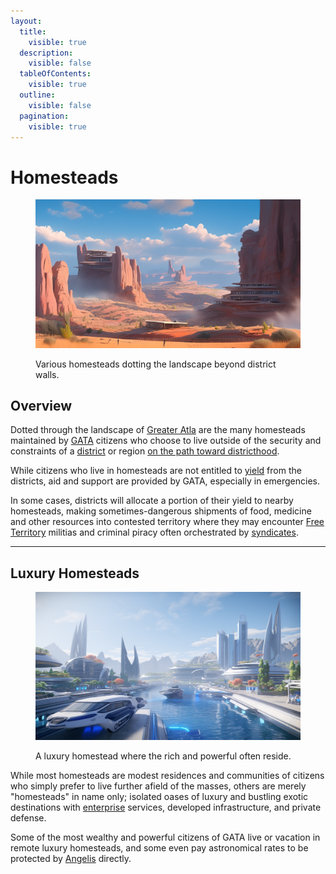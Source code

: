 ```yaml
---
layout:
  title:
    visible: true
  description:
    visible: false
  tableOfContents:
    visible: true
  outline:
    visible: false
  pagination:
    visible: true
---
```


# Homesteads

<figure><img src="../../../.gitbook/assets/7.png" alt=""><figcaption><p>Various homesteads dotting the landscape beyond district walls.</p></figcaption></figure>

## Overview

Dotted through the landscape of [Greater Atla](greater-atla.md) are the many homesteads maintained by [GATA](../) citizens who choose to live outside of the security and constraints of a [district](districts.md) or region [on the path toward districthood](districts.md#the-path-to-districthood).

While citizens who live in homesteads are not entitled to [yield](yield.md) from the districts, aid and support are provided by GATA, especially in emergencies.

In some cases, districts will allocate a portion of their yield to nearby homesteads, making sometimes-dangerous shipments of food, medicine and other resources into contested territory where they may encounter [Free Territory](../../free-territories/) militias and criminal piracy often orchestrated by [syndicates](../criminal-element/syndicates.md).

***

## Luxury Homesteads

<figure><img src="../../../.gitbook/assets/luxuryhomesteads-8535.png" alt="" width="563"><figcaption><p>A luxury homestead where the rich and powerful often reside.</p></figcaption></figure>

While most homesteads are modest residences and communities of citizens who simply prefer to live further afield of the masses, others are merely "homesteads" in name only; isolated oases of luxury and bustling exotic destinations with [enterprise](../enterprise/) services, developed infrastructure, and private defense.

Some of the most wealthy and powerful citizens of GATA live or vacation in remote luxury homesteads, and some even pay astronomical rates to be protected by [Angelis](../military-and-defense/angelis.md) directly.
